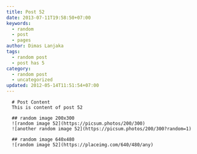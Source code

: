 ```yaml
---
title: Post 52
date: 2013-07-11T19:58:50+07:00
keywords:
  - random
  - post
  - pages
author: Dimas Lanjaka
tags:
  - random post
  - post has 5
category:
  - random post
  - uncategorized
updated: 2012-05-14T11:51:54+07:00
---
```


      # Post Content
      This is content of post 52

      ## random image 200x300
      ![random image 52](https://picsum.photos/200/300)
      ![another random image 52](https://picsum.photos/200/300?random=1)

      ## random image 640x480
      ![random image 52](https://placeimg.com/640/480/any)
      